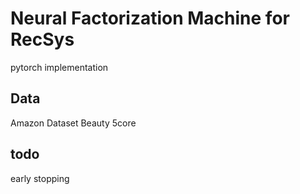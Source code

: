 # Neural Factorization Machine for RecSys
pytorch implementation

## Data
Amazon Dataset Beauty 5core

## todo
early stopping